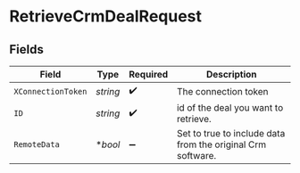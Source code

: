# RetrieveCrmDealRequest


## Fields

| Field                                                       | Type                                                        | Required                                                    | Description                                                 |
| ----------------------------------------------------------- | ----------------------------------------------------------- | ----------------------------------------------------------- | ----------------------------------------------------------- |
| `XConnectionToken`                                          | *string*                                                    | :heavy_check_mark:                                          | The connection token                                        |
| `ID`                                                        | *string*                                                    | :heavy_check_mark:                                          | id of the deal you want to retrieve.                        |
| `RemoteData`                                                | **bool*                                                     | :heavy_minus_sign:                                          | Set to true to include data from the original Crm software. |